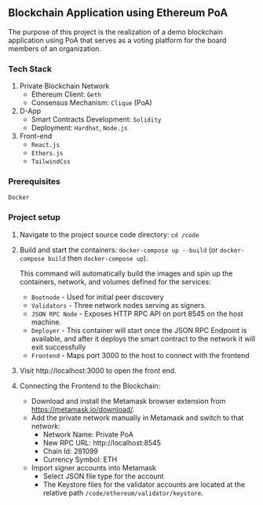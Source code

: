 ## Blockchain Application using Ethereum PoA

The purpose of this project is the realization of a demo blockchain application using PoA that serves as a voting platform for the board members of an organization.

### Tech Stack
1. Private Blockchain Network
    - Ethereum Client: `Geth`
    - Consensus Mechanism: `Clique` (PoA)
2. D-App
    - Smart Contracts Development: `Solidity`
    - Deployment: `Hardhat`, `Node.js`
3. Front-end
    - `React.js`
    - `Ethers.js`
    - `TailwindCss`

### Prerequisites
    Docker

### Project setup
1. Navigate to the project source code directory: `cd /code`
2. Build and start the containers: `docker-compose up --build` (or `docker-compose build` then `docker-compose up`). 
    
    This command will automatically build the images and spin up the containers, network, and volumes defined for the services:
    - `Bootnode` - Used for initial peer discovery
    - `Validators` - Three network nodes serving as signers.
    - `JSON RPC Node` - Exposes HTTP RPC API on port 8545 on the host machine.
    - `Deployer` - This container will start once the JSON RPC Endpoint is available, and after it deploys the smart contract to the network it will exit successfully
    - `Frontend` - Maps port 3000 to the host to connect with the frontend

2. Visit http://localhost:3000 to open the front end.

3. Connecting the Frontend to the Blockchain:
    - Download and install the Metamask browser extension from https://metamask.io/download/.
    - Add the private network manually in Metamask and switch to that network:
        - Network Name: Private PoA
        - New RPC URL: http://localhost:8545
        - Chain Id: 281099
        - Currency Symbol: ETH
    - Import signer accounts into Metamask
        - Select JSON file type for the account
        - The Keystore files for the validator accounts are located at the relative path `/code/ethereum/validator/keystore`.
